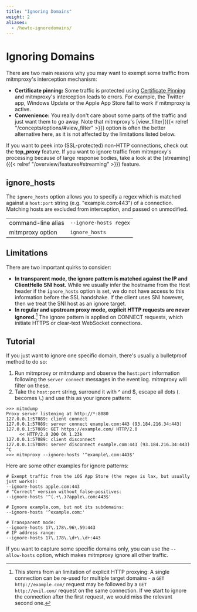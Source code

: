 ```yaml
---
title: "Ignoring Domains"
weight: 2
aliases:
  - /howto-ignoredomains/
---
```


# Ignoring Domains

There are two main reasons why you may want to exempt some traffic from
mitmproxy's interception mechanism:

- **Certificate pinning:** Some traffic is protected using [Certificate
  Pinning](https://security.stackexchange.com/questions/29988/what-is-certificate-pinning)
  and mitmproxy's interception leads to errors. For example, the Twitter app,
  Windows Update or the Apple App Store fail to work if mitmproxy is active.
- **Convenience:** You really don't care about some parts of the traffic and
  just want them to go away. Note that mitmproxy's [view_filter]({{< relref "/concepts/options/#view_filter" >}}) option is often the better alternative here, as it is not affected by the limitations listed below.

If you want to peek into (SSL-protected) non-HTTP connections, check out the
**tcp_proxy** feature. If you want to ignore traffic from mitmproxy's processing
because of large response bodies, take a look at the [streaming]({{< relref "/overview/features#streaming" >}}) feature.

## ignore_hosts

The `ignore_hosts` option allows you to specify a regex which is matched against
a `host:port` string (e.g. "example.com:443") of a connection. Matching hosts
are excluded from interception, and passed on unmodified.

|                    |                                                                    |
| ------------------ | ------------------------------------------------------------------ |
| command-line alias | `--ignore-hosts regex`                                             |
| mitmproxy option   | `ignore_hosts` |

## Limitations

There are two important quirks to consider:

- **In transparent mode, the ignore pattern is matched against the IP and
  ClientHello SNI host.** While we usually infer the hostname from the Host
  header if the `ignore_hosts` option is set, we do not have access to this
  information before the SSL handshake. If the client uses SNI however, then we
  treat the SNI host as an ignore target.
- **In regular and upstream proxy mode, explicit HTTP requests are never
  ignored.**[^1] The ignore pattern is applied on CONNECT requests, which
  initiate HTTPS or clear-text WebSocket connections.

## Tutorial

If you just want to ignore one specific domain, there's usually a bulletproof
method to do so:

1. Run mitmproxy or mitmdump and observe the `host:port`
   information following the `server connect` messages in the event log.
   mitmproxy will filter on these.
2. Take the `host:port` string, surround it with ^ and $, escape all dots (.
    becomes \\.) and use this as your ignore pattern:

```
>>> mitmdump
Proxy server listening at http://*:8080
127.0.0.1:57089: client connect
127.0.0.1:57089: server connect example.com:443 (93.184.216.34:443)
127.0.0.1:57089: GET https://example.com/ HTTP/2.0
     << HTTP/2.0 200 OK 1.23k
127.0.0.1:57089: client disconnect
127.0.0.1:57089: server disconnect example.com:443 (93.184.216.34:443)
^C
>>> mitmproxy --ignore-hosts '^example\.com:443$'
```

Here are some other examples for ignore patterns:

```
# Exempt traffic from the iOS App Store (the regex is lax, but usually just works):
--ignore-hosts apple.com:443
# "Correct" version without false-positives:
--ignore-hosts '^(.+\.)?apple\.com:443$'

# Ignore example.com, but not its subdomains:
--ignore-hosts '^example.com:'

# Transparent mode:
--ignore-hosts 17\.178\.96\.59:443
# IP address range:
--ignore-hosts 17\.178\.\d+\.\d+:443
```

If you want to capture some specific domains only, you can use the `--allow-hosts` option, which makes mitmproxy
ignore all other traffic.

[^1]: This stems from an limitation of explicit HTTP proxying: A single connection
      can be re-used for multiple target domains - a `GET http://example.com/`
      request may be followed by a `GET http://evil.com/` request on the same
      connection. If we start to ignore the connection after the first request, we
      would miss the relevant second one.
